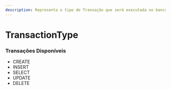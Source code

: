 ```yaml
---
description: Representa o tipo de Transação que será executada no banco de dados
---
```


# TransactionType

### Transações Disponíveis

* CREATE
* INSERT
* SELECT
* UPDATE
* DELETE
